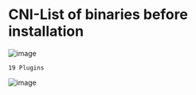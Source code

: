 # CNI-List of binaries before installation 

![image](https://github.com/user-attachments/assets/3fbc7f8d-8882-4035-af28-6086c2e43f2d)

```
19 Plugins
```

![image](https://github.com/user-attachments/assets/d933e3e8-948f-4dca-be30-3ad2ffdefb1e)
